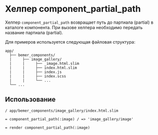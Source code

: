 # Хелпер component_partial_path

Хелпер `component_partial_path` возвращает путь до партиала (partial) в каталоге компонента. При вызове хелпера необходимо передать название партиала (partial).

Для примеров используется следующая файловая структура:

```
app/
  ├── bemer_components/
  |     ├── image_gallery/
  |     |     ├── _image.html.slim
  |     |     ├── index.html.slim
  |     |     ├── index.js
  |     |     ├── index.scss
  |     |     └── ...
  └── ...
```

## Использование

```slim
/ app/bemer_components/image_gallery/index.html.slim

= component_partial_path(:image) / => 'image_gallery/image'

= render component_partial_path(:image)

```
